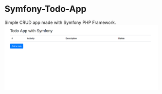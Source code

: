 # Symfony-Todo-App
Simple CRUD app made with Symfony PHP Framework.
![image info](./images/todo1.png)
